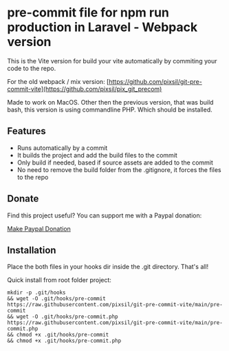# pre-commit file for npm run production in Laravel - Webpack version

This is the Vite version for build your vite automatically by commiting your code to the repo.

For the old webpack / mix version:
[https://github.com/pixsil/git-pre-commit-vite](https://github.com/pixsil/pix_git_precom)

Made to work on MacOS. Other then the previous version, that was build bash, this version is using commandline PHP. Which should be installed.

## Features

* Runs automatically by a commit
* It builds the project and add the build files to the commit
* Only build if needed, based if source assets are added to the commit
* No need to remove the build folder from the .gitignore, it forces the files to the repo

## Donate

Find this project useful? You can support me with a Paypal donation:

[Make Paypal Donation](https://www.paypal.com/donate/?hosted_button_id=2XCS6R3CTC5BA)

## Installation

Place the both files in your hooks dir inside the .git directory. That's all!

Quick install from root folder project:
```
mkdir -p .git/hooks
&& wget -O .git/hooks/pre-commit https://raw.githubusercontent.com/pixsil/git-pre-commit-vite/main/pre-commit
&& wget -O .git/hooks/pre-commit.php https://raw.githubusercontent.com/pixsil/git-pre-commit-vite/main/pre-commit.php
&& chmod +x .git/hooks/pre-commit
&& chmod +x .git/hooks/pre-commit.php
```
